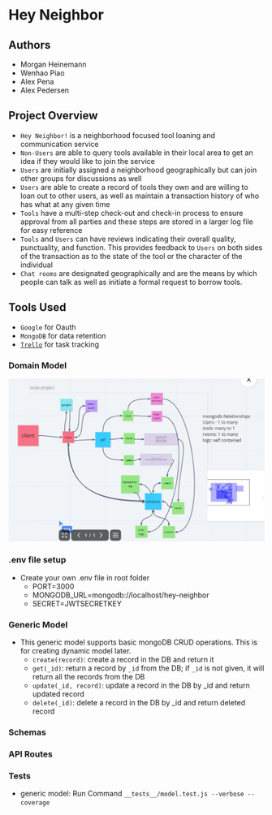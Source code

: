 # Hey Neighbor

## Authors

- Morgan Heinemann
- Wenhao Piao
- Alex Pena
- Alex Pedersen

## Project Overview

- `Hey Neighbor!` is a neighborhood focused tool loaning and communication service
- `Non-Users` are able to query tools available in their local area to get an idea if they would like to join the service
- `Users` are initially assigned a neighborhood geographically but can join other groups for discussions as well
- `Users` are able to create a record of tools they own and are willing to loan out to other users, as well as maintain a transaction history of who has what at any given time
- `Tools` have a multi-step check-out and check-in process to ensure approval from all parties and these steps are stored in a larger log file for easy reference
- `Tools` and `Users` can have reviews indicating their overall quality, punctuality, and function. This provides feedback to `Users` on both sides of the transaction as to the state of the tool or the character of the individual
- `Chat rooms` are designated geographically and are the means by which people can talk as well as initiate a formal request to borrow tools.

## Tools Used

- `Google` for Oauth
- `MongoDB` for data retention
- [`Trello`](https://trello.com/b/57y9roix/team-401d35) for task tracking

### Domain Model

![domain model](assets/domain_modelV1.JPG)

### .env file setup

- Create your own .env file in root folder
  - PORT=3000
  - MONGODB_URL=mongodb://localhost/hey-neighbor
  - SECRET=JWTSECRETKEY

### Generic Model

- This generic model supports basic mongoDB CRUD operations. This is for creating dynamic model later.
  - `create(record)`: create a record in the DB and return it
  - `get(_id)`: return a record by `_id` from the DB; if `_id` is not given, it will return all the records from the DB
  - `update(_id, record)`: update a record in the DB by _id and return updated record
  - `delete(_id)`: delete a record in the DB by _id and return deleted record

### Schemas

### API Routes

### Tests

- generic model: Run Command `__tests__/model.test.js --verbose --coverage`
